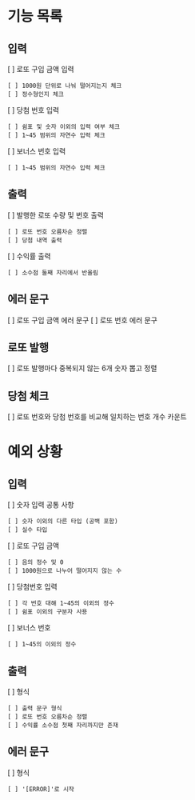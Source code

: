 # 기능 목록

## 입력

[ ] 로또 구입 금액 입력

    [ ] 1000원 단위로 나눠 떨어지는지 체크
    [ ] 정수형인지 체크

[ ] 당첨 번호 입력

    [ ] 쉼표 및 숫자 이외의 입력 여부 체크
    [ ] 1~45 범위의 자연수 입력 체크

[ ] 보너스 번호 입력

    [ ] 1~45 범위의 자연수 입력 체크

## 출력

[ ] 발행한 로또 수량 및 번호 출력

    [ ] 로또 번호 오름차순 정렬
    [ ] 당첨 내역 출력

[ ] 수익률 출력

    [ ] 소수점 둘째 자리에서 반올림

## 에러 문구

[ ] 로또 구입 금액 에러 문구
[ ] 로또 번호 에러 문구

## 로또 발행

[ ] 로또 발행마다 중복되지 않는 6개 숫자 뽑고 정렬

## 당첨 체크

[ ] 로또 번호와 당첨 번호를 비교해 일치하는 번호 개수 카운트

# 예외 상황

## 입력

[ ] 숫자 입력 공통 사항

    [ ] 숫자 이외의 다른 타입 (공백 포함)
    [ ] 실수 타입

[ ] 로또 구입 금액

    [ ] 음의 정수 및 0
    [ ] 1000원으로 나누어 떨어지지 않는 수

[ ] 당첨번호 입력

    [ ] 각 번호 대해 1~45의 이외의 정수
    [ ] 쉼표 이외의 구분자 사용

[ ] 보너스 번호

    [ ] 1~45의 이외의 정수

## 출력

[ ] 형식

    [ ] 출력 문구 형식
    [ ] 로또 번호 오름차순 정렬
    [ ] 수익률 소수점 첫째 자리까지만 존재

## 에러 문구

[ ] 형식

    [ ] '[ERROR]'로 시작

